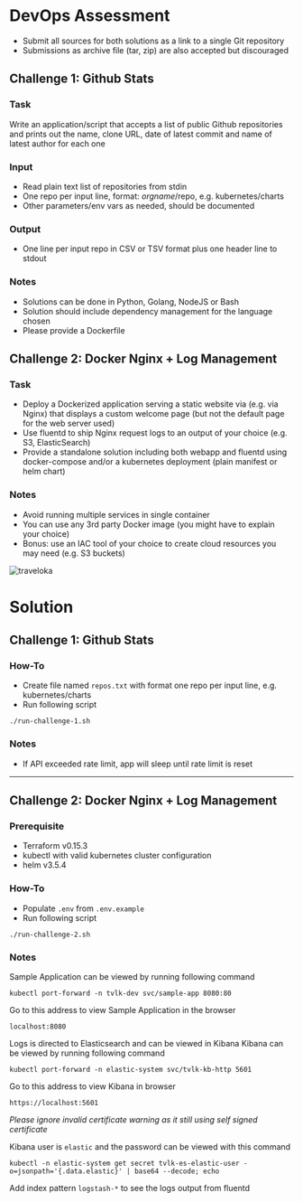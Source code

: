 # DevOps Assessment
- Submit all sources for both solutions as a link to a single Git repository
- Submissions as archive file (tar, zip) are also accepted but discouraged
## Challenge 1: Github Stats
### Task
Write an application/script that accepts a list of public Github repositories and prints out
the name, clone URL, date of latest commit and name of latest author for each one
### Input
- Read plain text list of repositories from stdin
- One repo per input line, format: $orgname/$repo, e.g. kubernetes/charts
- Other parameters/env vars as needed, should be documented
### Output
- One line per input repo in CSV or TSV format plus one header line to stdout
### Notes
- Solutions can be done in Python, Golang, NodeJS or Bash
- Solution should include dependency management for the language chosen
- Please provide a Dockerfile
## Challenge 2: Docker Nginx + Log Management
### Task
- Deploy a Dockerized application serving a static website via (e.g. via Nginx) that displays
a custom welcome page (but not the default page for the web server used)
- Use fluentd to ship Nginx request logs to an output of your choice (e.g. S3,
ElasticSearch)
- Provide a standalone solution including both webapp and fluentd using docker-compose
and/or a kubernetes deployment (plain manifest or helm chart)
### Notes
- Avoid running multiple services in single container
- You can use any 3rd party Docker image (you might have to explain your choice)
- Bonus: use an IAC tool of your choice to create cloud resources you may need (e.g. S3
buckets)

![traveloka](https://ik.imagekit.io/tvlk/blog/2020/01/Traveloka_Primary_Logo.png?tr=dpr-1,w-675)
# Solution
## Challenge 1: Github Stats
### How-To
- Create file named `repos.txt` with format one repo per input line, e.g. kubernetes/charts
- Run following script
```
./run-challenge-1.sh
```
### Notes
- If API exceeded rate limit, app will sleep until rate limit is reset

---
## Challenge 2: Docker Nginx + Log Management
### Prerequisite
- Terraform v0.15.3
- kubectl with valid kubernetes cluster configuration
- helm v3.5.4
### How-To
- Populate `.env` from `.env.example`
- Run following script
```
./run-challenge-2.sh
```

### Notes
Sample Application can be viewed by running following command
```
kubectl port-forward -n tvlk-dev svc/sample-app 8080:80
```
Go to this address to view Sample Application in the browser
```
localhost:8080
```

Logs is directed to Elasticsearch and can be viewed in Kibana
Kibana can be viewed by running following command
```
kubectl port-forward -n elastic-system svc/tvlk-kb-http 5601
```
Go to this address to view Kibana in browser
```
https://localhost:5601
```
*Please ignore invalid certificate warning as it still using self signed certificate*

Kibana user is `elastic` and the password can be viewed with this command
```
kubectl -n elastic-system get secret tvlk-es-elastic-user -o=jsonpath='{.data.elastic}' | base64 --decode; echo
```
Add index pattern `logstash-*` to see the logs output from fluentd
